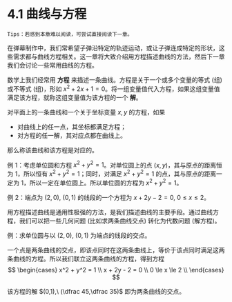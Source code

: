 # 4.1 曲线与方程

`Tips：若感到本章难以阅读，可尝试直接阅读下一章。`

在弹幕制作中，我们常希望子弹沿特定的轨迹运动，或让子弹连成特定的形状，这些需求都与曲线方程相关。这一章将大致介绍用方程描述曲线的方法，然后下一章我们会讨论一些常用曲线的方程。

数学上我们经常用 **方程** 来描述一条曲线。方程是关于一个或多个变量的等式 (组) 或不等式 (组)，形如 $x^2+2x+1=0$。将一组变量值代入方程，如果这组变量值满足该方程，就称这组变量值为该方程的一个 **解**。

对平面上的一条曲线和一个关于坐标变量 $x,y$ 的方程，如果
- 对曲线上的任一点，其坐标都满足方程；
- 对方程的任一解，其对应点都在曲线上。

那么称该曲线和该方程是对应的。

例 1：考虑单位圆和方程 $x^2+y^2=1$。对单位圆上的点 $(x,y)$，其与原点的距离恒为 $1$，所以恒有 $x^2+y^2=1$；同时，对满足 $x^2+y^2=1$ 的点，其与原点的距离一定为 $1$，所以一定在单位圆上。所以单位圆的方程为 $x^2+y^2=1$。

例 2：端点为 $(2,0),\ (0,1)$ 的线段的一个方程为 $x+2y-2=0,\ 0\le x\le 2$。

用方程描述曲线是通用性极强的方法，是我们描述曲线的主要手段。通过曲线方程，我们可以把一些几何问题 (比如求两条曲线交点) 转化为代数问题 (解方程)。

例：求单位圆与以 $(2,0),\ (0,1)$ 为端点的线段的交点。

一个点是两条曲线的交点，即该点同时在这两条曲线上，等价于该点同时满足这两条曲线的方程。所以我们联立这两条曲线的方程，得到方程
$$
\begin{cases}
    x^2 + y^2 = 1 \\
    x + 2y - 2 = 0 \\
    0 \le x \le 2 \\
\end{cases}
$$

该方程的解 $(0,1),\ (\dfrac 45,\dfrac 35)$ 即为两条曲线的交点。